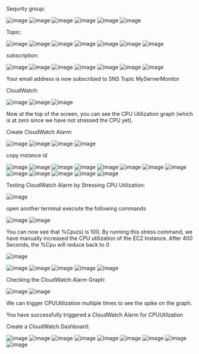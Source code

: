 Sequrity group:

![image](https://user-images.githubusercontent.com/25984260/186626382-f42cb48f-c47d-45dc-b681-2afa7f9fb304.png)
![image](https://user-images.githubusercontent.com/25984260/186627200-eb6461b5-157d-410f-a053-930ea1357d7a.png)
![image](https://user-images.githubusercontent.com/25984260/186629248-9b40425f-145f-4d85-9da4-9ca2c26a01d3.png)
![image](https://user-images.githubusercontent.com/25984260/186631238-f8d7434d-2c54-4372-be0a-5ee34b786d50.png)
![image](https://user-images.githubusercontent.com/25984260/186633224-30cb5151-941b-49e1-9355-6cea5f28570b.png)
![image](https://user-images.githubusercontent.com/25984260/186633462-0c0cf113-84cf-416d-b158-84cadc395f0f.png)

Topic:

![image](https://user-images.githubusercontent.com/25984260/186639372-e7e40db0-b510-45f5-a9de-599857908242.png)
![image](https://user-images.githubusercontent.com/25984260/186639596-0667d033-1b69-4934-ac0e-fc9c85b3fd04.png)
![image](https://user-images.githubusercontent.com/25984260/186639660-00829ed3-da81-4c7a-90fc-7ec1c2a034ff.png)
![image](https://user-images.githubusercontent.com/25984260/186639718-e9ef1722-1794-4805-814d-536286aeed4b.png)
![image](https://user-images.githubusercontent.com/25984260/186639785-84fcb415-eba1-4604-a27f-16940789880e.png)
![image](https://user-images.githubusercontent.com/25984260/186639843-76f8876b-8e34-44aa-996c-dc944753ba99.png)
![image](https://user-images.githubusercontent.com/25984260/186639975-a6bbcd94-f635-4bb5-9b30-0691ccece317.png)

subscription:

![image](https://user-images.githubusercontent.com/25984260/186640040-cc0feda6-c24b-405b-852f-8bf8740f5b25.png)
![image](https://user-images.githubusercontent.com/25984260/186641174-063eecd7-0924-4aea-84a7-a25da1415c77.png)
![image](https://user-images.githubusercontent.com/25984260/186641246-93d8a405-265e-4f7b-8772-943eee698404.png)
![image](https://user-images.githubusercontent.com/25984260/186641362-87746ef7-7ee3-4e77-a449-8f5830d37916.png)
![image](https://user-images.githubusercontent.com/25984260/186641664-329c24f7-9f7c-4fc7-84f8-7b372622157c.png)
![image](https://user-images.githubusercontent.com/25984260/186641819-cc806dab-2997-47ab-9b8f-9ef97c370236.png)
![image](https://user-images.githubusercontent.com/25984260/186641913-911a6701-7fe9-4ee5-9775-77c08c689f4a.png)

Your email address is now subscribed to SNS Topic MyServerMonitor
  
CloudWatch:
 
![image](https://user-images.githubusercontent.com/25984260/186642523-0fd0499f-85b2-4f14-910d-c766a6ed06cc.png)
![image](https://user-images.githubusercontent.com/25984260/186642572-67483442-e8fe-4dae-9f0a-9e7da9820325.png)
![image](https://user-images.githubusercontent.com/25984260/186643225-0a23c46c-a8cb-4b41-9d57-7a65bd093397.png)

Now at the top of the screen, you can see the CPU Utilization graph (which is at zero since we have not stressed the CPU yet).
 
 
Create CloudWatch Alarm:
 
![image](https://user-images.githubusercontent.com/25984260/186643936-8ce9a6d2-5320-4ab5-b177-ab44dfb3518c.png)
![image](https://user-images.githubusercontent.com/25984260/186644013-98e27d20-1824-41d7-a1c4-64272e41b578.png)
![image](https://user-images.githubusercontent.com/25984260/186644122-c2150963-12a4-45ec-84f3-1bbf842abf63.png)
![image](https://user-images.githubusercontent.com/25984260/186644221-920e4361-d16e-4424-bd3f-d9ed264ad18a.png)

copy instance id

![image](https://user-images.githubusercontent.com/25984260/186644399-d3fd9cc1-7712-42cb-a50f-2f8c8a8d8f49.png)
![image](https://user-images.githubusercontent.com/25984260/186644704-5e5aadde-de27-4fee-a7b3-d31e6f7b469d.png)
![image](https://user-images.githubusercontent.com/25984260/186644819-3f8d71eb-4f98-4508-b9d2-ff27d73196cb.png)
![image](https://user-images.githubusercontent.com/25984260/186645363-adf611e1-ea85-44c1-84aa-8fe75be6799e.png)
![image](https://user-images.githubusercontent.com/25984260/186645497-589417ee-c0d4-476c-9fb9-d0969f6a0ffa.png)
![image](https://user-images.githubusercontent.com/25984260/186645573-47b759f7-dc9b-4467-9b99-c1fdbbc594c5.png)
![image](https://user-images.githubusercontent.com/25984260/186645855-ea844666-db22-4946-9ded-e182c05df580.png)
![image](https://user-images.githubusercontent.com/25984260/186645926-cdcee240-1d98-4798-85cf-bb9dc590d9af.png)
![image](https://user-images.githubusercontent.com/25984260/186646150-68c91348-b30c-410e-9063-aac530dc97c0.png)
![image](https://user-images.githubusercontent.com/25984260/186646480-455b7823-5916-4798-abe6-3e18a7d29676.png)
![image](https://user-images.githubusercontent.com/25984260/186646590-2591a4ea-f9a6-42a5-bad1-425ad95a058a.png)
![image](https://user-images.githubusercontent.com/25984260/186646784-03726842-21bb-417d-bcce-a551c3f946e4.png)
![image](https://user-images.githubusercontent.com/25984260/186647313-6d4dff79-5431-439d-99bb-eae6112c9ff3.png)

Testing CloudWatch Alarm by Stressing CPU Utilization:

![image](https://user-images.githubusercontent.com/25984260/186648302-4687baa3-8f3a-45ba-97ed-db30c2465be6.png)

open another terminal execiute the following commands

![image](https://user-images.githubusercontent.com/25984260/186649042-34edc9a9-d0e3-4512-8cb8-4847ae47e504.png)
![image](https://user-images.githubusercontent.com/25984260/186649342-238d707f-f074-43af-8816-b9797c7bc9d9.png)

You can now see that %Cpu(s) is 100. By running this stress command, we have manually increased the CPU utilization of the EC2 Instance.
After 400 Seconds, the %Cpu will reduce back to 0

![image](https://user-images.githubusercontent.com/25984260/186649581-544315d3-5e33-4105-9067-83ba70469c6e.png)

![image](https://user-images.githubusercontent.com/25984260/186649770-918bbfa6-13fb-4ec7-b59a-467e2f50dfda.png)
![image](https://user-images.githubusercontent.com/25984260/186650441-ba5afecc-1872-40f9-b19e-fd8318b05a63.png)
![image](https://user-images.githubusercontent.com/25984260/186650513-9fbadf73-c223-4951-9f84-16959f43f5e9.png)
![image](https://user-images.githubusercontent.com/25984260/186650597-1f71f16f-e466-432d-8d28-5950b4b065f3.png)
![image](https://user-images.githubusercontent.com/25984260/186650839-639fb1d4-affb-4ed4-b8ec-00e7ae88a2f4.png)


Checking the CloudWatch Alarm Graph:

![image](https://user-images.githubusercontent.com/25984260/186651077-2ec4e336-a8f7-4470-83a9-7d98993b8626.png)
![image](https://user-images.githubusercontent.com/25984260/186651307-46c71ea0-46c0-4544-82c2-9cd30e244dd6.png)

We can trigger CPUUtilization multiple times to see the spike on the graph.

You have successfully triggered a CloudWatch Alarm for CPUUtilzation

Create a CloudWatch Dashboard:

![image](https://user-images.githubusercontent.com/25984260/186651677-250157ee-1dd7-4c38-850c-26f2a2cb509b.png)
![image](https://user-images.githubusercontent.com/25984260/186651824-ff944cf8-3c40-458e-8beb-18b0e16f2b90.png)
![image](https://user-images.githubusercontent.com/25984260/186653623-72727eee-87c4-4c4d-ab79-dc4c19429f8c.png)
![image](https://user-images.githubusercontent.com/25984260/186653896-88a09f00-89ec-47ce-bc65-429abd4412c5.png)
![image](https://user-images.githubusercontent.com/25984260/186654018-9a3bcd46-55a9-4ffd-9c48-a697027b6a7c.png)
![image](https://user-images.githubusercontent.com/25984260/186654085-2de330a4-ea49-44df-a1a4-6f54d879a4cd.png)
![image](https://user-images.githubusercontent.com/25984260/186654263-661b13a7-a522-4f31-b580-01e66d250d1b.png)
![image](https://user-images.githubusercontent.com/25984260/186654367-e2c7abf5-a597-453c-a2cd-3500d6cc3b11.png)
![image](https://user-images.githubusercontent.com/25984260/186654802-a934821e-2983-49e8-9a7d-dc7bab83a2f6.png)









